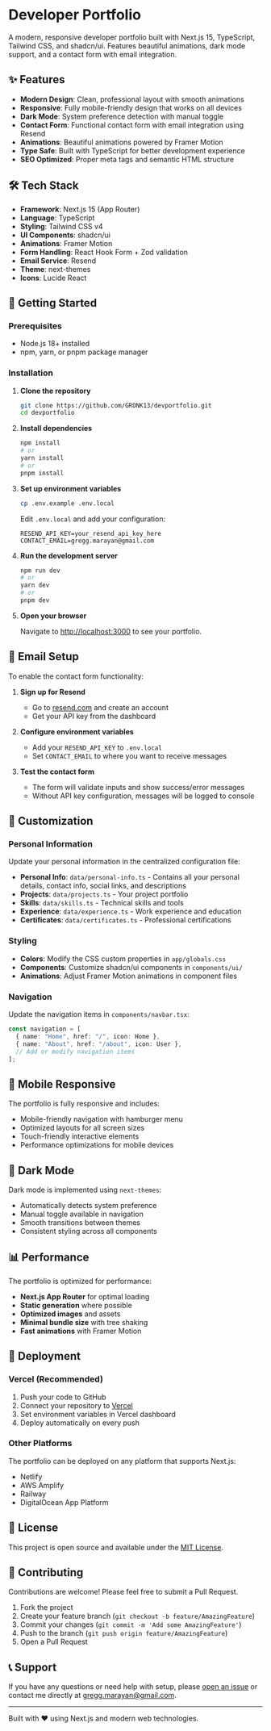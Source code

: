 # Developer Portfolio

A modern, responsive developer portfolio built with Next.js 15, TypeScript, Tailwind CSS, and shadcn/ui. Features beautiful animations, dark mode support, and a contact form with email integration.

## ✨ Features

- **Modern Design**: Clean, professional layout with smooth animations
- **Responsive**: Fully mobile-friendly design that works on all devices
- **Dark Mode**: System preference detection with manual toggle
- **Contact Form**: Functional contact form with email integration using Resend
- **Animations**: Beautiful animations powered by Framer Motion
- **Type Safe**: Built with TypeScript for better development experience
- **SEO Optimized**: Proper meta tags and semantic HTML structure

## 🛠️ Tech Stack

- **Framework**: Next.js 15 (App Router)
- **Language**: TypeScript
- **Styling**: Tailwind CSS v4
- **UI Components**: shadcn/ui
- **Animations**: Framer Motion
- **Form Handling**: React Hook Form + Zod validation
- **Email Service**: Resend
- **Theme**: next-themes
- **Icons**: Lucide React

## 🚀 Getting Started

### Prerequisites

- Node.js 18+ installed
- npm, yarn, or pnpm package manager

### Installation

1. **Clone the repository**
   ```bash
   git clone https://github.com/GRONK13/devportfolio.git
   cd devportfolio
   ```

2. **Install dependencies**
   ```bash
   npm install
   # or
   yarn install
   # or
   pnpm install
   ```

3. **Set up environment variables**
   ```bash
   cp .env.example .env.local
   ```
   
   Edit `.env.local` and add your configuration:
   ```env
   RESEND_API_KEY=your_resend_api_key_here
   CONTACT_EMAIL=gregg.marayan@gmail.com
   ```

4. **Run the development server**
   ```bash
   npm run dev
   # or
   yarn dev
   # or
   pnpm dev
   ```

5. **Open your browser**
   
   Navigate to [http://localhost:3000](http://localhost:3000) to see your portfolio.

## 📧 Email Setup

To enable the contact form functionality:

1. **Sign up for Resend**
   - Go to [resend.com](https://resend.com) and create an account
   - Get your API key from the dashboard

2. **Configure environment variables**
   - Add your `RESEND_API_KEY` to `.env.local`
   - Set `CONTACT_EMAIL` to where you want to receive messages

3. **Test the contact form**
   - The form will validate inputs and show success/error messages
   - Without API key configuration, messages will be logged to console

## 🎨 Customization

### Personal Information

Update your personal information in the centralized configuration file:

- **Personal Info**: `data/personal-info.ts` - Contains all your personal details, contact info, social links, and descriptions
- **Projects**: `data/projects.ts` - Your project portfolio
- **Skills**: `data/skills.ts` - Technical skills and tools
- **Experience**: `data/experience.ts` - Work experience and education
- **Certificates**: `data/certificates.ts` - Professional certifications

### Styling

- **Colors**: Modify the CSS custom properties in `app/globals.css`
- **Components**: Customize shadcn/ui components in `components/ui/`
- **Animations**: Adjust Framer Motion animations in component files

### Navigation

Update the navigation items in `components/navbar.tsx`:

```typescript
const navigation = [
  { name: "Home", href: "/", icon: Home },
  { name: "About", href: "/about", icon: User },
  // Add or modify navigation items
];
```

## 📱 Mobile Responsive

The portfolio is fully responsive and includes:

- Mobile-friendly navigation with hamburger menu
- Optimized layouts for all screen sizes
- Touch-friendly interactive elements
- Performance optimizations for mobile devices

## 🌙 Dark Mode

Dark mode is implemented using `next-themes`:

- Automatically detects system preference
- Manual toggle available in navigation
- Smooth transitions between themes
- Consistent styling across all components

## 📊 Performance

The portfolio is optimized for performance:

- **Next.js App Router** for optimal loading
- **Static generation** where possible
- **Optimized images** and assets
- **Minimal bundle size** with tree shaking
- **Fast animations** with Framer Motion

## 🚀 Deployment

### Vercel (Recommended)

1. Push your code to GitHub
2. Connect your repository to [Vercel](https://vercel.com)
3. Set environment variables in Vercel dashboard
4. Deploy automatically on every push

### Other Platforms

The portfolio can be deployed on any platform that supports Next.js:

- Netlify
- AWS Amplify
- Railway
- DigitalOcean App Platform

## 📝 License

This project is open source and available under the [MIT License](LICENSE).

## 🤝 Contributing

Contributions are welcome! Please feel free to submit a Pull Request.

1. Fork the project
2. Create your feature branch (`git checkout -b feature/AmazingFeature`)
3. Commit your changes (`git commit -m 'Add some AmazingFeature'`)
4. Push to the branch (`git push origin feature/AmazingFeature`)
5. Open a Pull Request

## 📞 Support

If you have any questions or need help with setup, please [open an issue](https://github.com/GRONK13/devportfolio/issues) or contact me directly at gregg.marayan@gmail.com.

---

Built with ❤️ using Next.js and modern web technologies.
